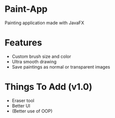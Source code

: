 

# Paint-App
Painting application made with JavaFX

# Features
- Custom brush size and color
- Ultra smooth drawing
- Save paintings as normal or transparent images

# Things To Add (v1.0)
- Eraser tool
- Better UI
- (Better use of OOP)